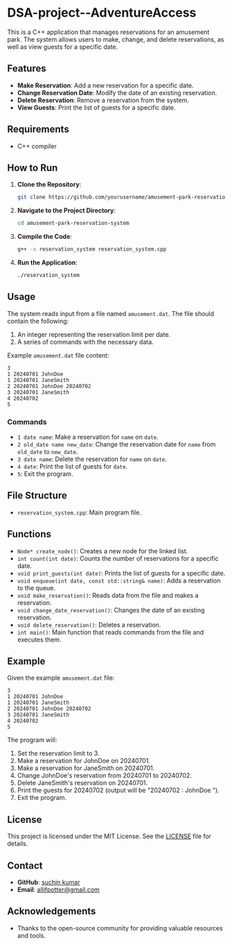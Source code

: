 # DSA-project--AdventureAccess
This is a C++ application that manages reservations for an amusement park. The system allows users to make, change, and delete reservations, as well as view guests for a specific date.

## Features

- **Make Reservation**: Add a new reservation for a specific date.
- **Change Reservation Date**: Modify the date of an existing reservation.
- **Delete Reservation**: Remove a reservation from the system.
- **View Guests**: Print the list of guests for a specific date.

## Requirements

- C++ compiler

## How to Run

1. **Clone the Repository**:
   ```bash
   git clone https://github.com/yourusername/amusement-park-reservation-system.git
   ```
2. **Navigate to the Project Directory**:
   ```bash
   cd amusement-park-reservation-system
   ```
3. **Compile the Code**:
   ```bash
   g++ -o reservation_system reservation_system.cpp
   ```
4. **Run the Application**:
   ```bash
   ./reservation_system
   ```

## Usage

The system reads input from a file named `amusement.dat`. The file should contain the following:

1. An integer representing the reservation limit per date.
2. A series of commands with the necessary data.

Example `amusement.dat` file content:
```
3
1 20240701 JohnDoe
1 20240701 JaneSmith
2 20240701 JohnDoe 20240702
3 20240701 JaneSmith
4 20240702
5
```

### Commands

- `1 date name`: Make a reservation for `name` on `date`.
- `2 old_date name new_date`: Change the reservation date for `name` from `old_date` to `new_date`.
- `3 date name`: Delete the reservation for `name` on `date`.
- `4 date`: Print the list of guests for `date`.
- `5`: Exit the program.

## File Structure

- `reservation_system.cpp`: Main program file.

## Functions

- `Node* create_node()`: Creates a new node for the linked list.
- `int count(int date)`: Counts the number of reservations for a specific date.
- `void print_guests(int date)`: Prints the list of guests for a specific date.
- `void enqueue(int date, const std::string& name)`: Adds a reservation to the queue.
- `void make_reservation()`: Reads data from the file and makes a reservation.
- `void change_date_reservation()`: Changes the date of an existing reservation.
- `void delete_reservation()`: Deletes a reservation.
- `int main()`: Main function that reads commands from the file and executes them.

## Example

Given the example `amusement.dat` file:
```
3
1 20240701 JohnDoe
1 20240701 JaneSmith
2 20240701 JohnDoe 20240702
3 20240701 JaneSmith
4 20240702
5
```

The program will:
1. Set the reservation limit to 3.
2. Make a reservation for JohnDoe on 20240701.
3. Make a reservation for JaneSmith on 20240701.
4. Change JohnDoe's reservation from 20240701 to 20240702.
5. Delete JaneSmith's reservation on 20240701.
6. Print the guests for 20240702 (output will be "20240702 : JohnDoe ").
7. Exit the program.

## License

This project is licensed under the MIT License. See the [LICENSE](LICENSE) file for details.

## Contact

- **GitHub**: [suchin kumar](https://github.com/Suchinkumar)
- **Email**: allifpotter@gmail.com

## Acknowledgements

- Thanks to the open-source community for providing valuable resources and tools.
